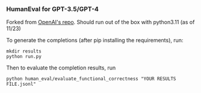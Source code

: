 ### HumanEval for GPT-3.5/GPT-4 

Forked from [OpenAI's repo](https://github.com/openai/human-eval).
Should run out of the box with python3.11 (as of 11/23)

To generate the completions (after pip installing the requirements), run:
```
mkdir results
python run.py
```

Then to evaluate the completion results, run
```
python human_eval/evaluate_functional_correctness "YOUR RESULTS FILE.jsonl"
```
